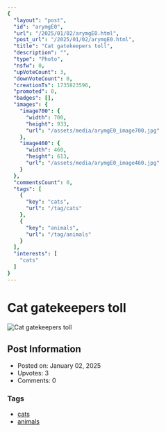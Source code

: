 ```yaml
---
{
  "layout": "post",
  "id": "arymgE0",
  "url": "/2025/01/02/arymgE0.html",
  "post_url": "/2025/01/02/arymgE0.html",
  "title": "Cat gatekeepers toll",
  "description": "",
  "type": "Photo",
  "nsfw": 0,
  "upVoteCount": 3,
  "downVoteCount": 0,
  "creationTs": 1735823596,
  "promoted": 0,
  "badges": [],
  "images": {
    "image700": {
      "width": 700,
      "height": 933,
      "url": "/assets/media/arymgE0_image700.jpg"
    },
    "image460": {
      "width": 460,
      "height": 613,
      "url": "/assets/media/arymgE0_image460.jpg"
    }
  },
  "commentsCount": 0,
  "tags": [
    {
      "key": "cats",
      "url": "/tag/cats"
    },
    {
      "key": "animals",
      "url": "/tag/animals"
    }
  ],
  "interests": [
    "cats"
  ]
}
---
```


# Cat gatekeepers toll

![Cat gatekeepers toll](/assets/media/arymgE0_image700.jpg)

## Post Information

- Posted on: January 02, 2025
- Upvotes: 3
- Comments: 0

### Tags

- [cats](/tag/cats)
- [animals](/tag/animals)
